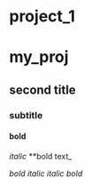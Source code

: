 # project_1
# my_proj

## second title

### subtitle


#### bold

_italic_
**bold text_

_bold italic_
*italic bold*
